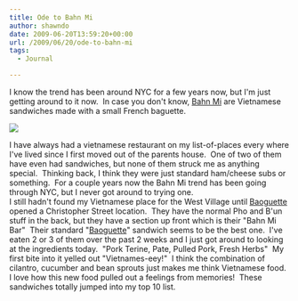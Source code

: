 ```yaml
---
title: Ode to Bahn Mi
author: shawndo
date: 2009-06-20T13:59:20+00:00
url: /2009/06/20/ode-to-bahn-mi
tags:
  - Journal

---
```

I know the trend has been around NYC for a few years now, but I'm just getting around to it now.  In case you don't know, [Bahn Mi][1] are Vietnamese sandwiches made with a small French baguette.

![](/images/2009/06/baoguette.jpg)

I have always had a vietnamese restaurant on my list-of-places every where I've lived since I first moved out of the parents house.  One of two of them have even had sandwiches, but none of them struck me as anything special.  Thinking back, I think they were just standard ham/cheese subs or something.  For a couple years now the Bahn Mi trend has been going through NYC, but I never got around to trying one.  
I still hadn't found my Vietnamese place for the West Village until [Baoguette][2] opened a Christopher Street location.  They have the normal Pho and B'un stuff in the back, but they have a section up front which is their "Bahn Mi Bar"  Their standard "[Baoguette][3]" sandwich seems to be the best one.  I've eaten 2 or 3 of them over the past 2 weeks and I just got around to looking at the ingredients today.  "Pork Terine, Pate, Pulled Pork, Fresh Herbs"  My first bite into it yelled out "Vietnames-eey!"  I think the combination of cilantro, cucumber and bean sprouts just makes me think Vietnamese food.  I love how this new food pulled out a feelings from memories!  These sandwiches totally jumped into my top 10 list.

 [1]: http://en.wikipedia.org/wiki/Bahn_mi
 [2]: http://www.menupages.com/restaurants/baoguette-pho-sho/
 [3]: http://baoguettecafe.com/menu.html